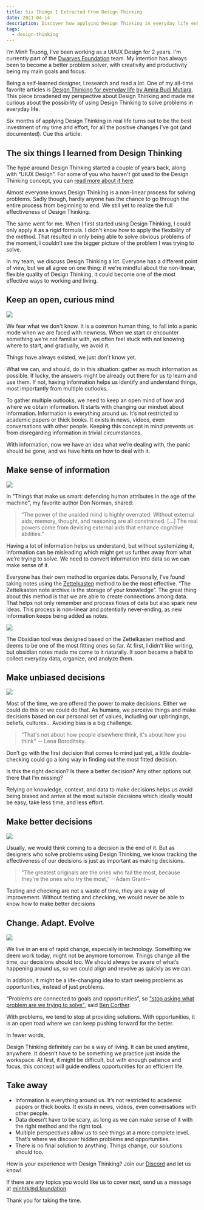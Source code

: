 ```yaml
---
title: Six Things I Extracted From Design Thinking
date: 2021-04-14
description: Discover how applying Design Thinking in everyday life enhances problem solving, decision making, and adaptability with practical tips on gathering information, organizing data, and embracing change.
tags:
  - design-thinking
---
```


I’m Minh Truong, I've been working as a UI/UX Design for 2 years. I'm currently part of the [Dwarves Foundation](https://dwarves.foundation/) team. My intention has always been to become a better problem solver, with creativity and productivity being my main goals and focus.

Being a self-learned designer, I research and read a lot. One of my all-time favorite articles is [Design Thinking for everyday life](https://medium.com/mytake/design-thinking-for-everyday-life-c19f52352c0f) [by Amira Budi Mutiara](https://medium.com/@amirabdmtr). This piece broadened my perspective about Design Thinking and made me curious about the possibility of using Design Thinking to solve problems in everyday life.

Six months of applying Design Thinking in real life turns out to be the best investment of my time and effort, for all the positive changes I’ve got (and documented). Cue this article.

## The six things I learned from Design Thinking

The hype around Design Thinking started a couple of years back, along with “UIUX Design”. For some of you who haven't got used to the Design Thinking concept, you can [read more about it here](https://www.interaction-design.org/literature/article/what-is-design-thinking-and-why-is-it-so-popular).

Almost everyone knows Design Thinking is a non-linear process for solving problems. Sadly though, hardly anyone has the chance to go through the entire process from beginning to end. We still yet to realize the full effectiveness of Design Thinking.

The same went for me. When I first started using Design Thinking, I could only apply it as a rigid formula. I didn't know how to apply the flexibility of the method. That resulted in only being able to solve obvious problems of the moment, I couldn’t see the bigger picture of the problem I was trying to solve.

In my team, we discuss Design Thinking a lot. Everyone has a different point of view, but we all agree on one thing: if we're mindful about the non-linear, flexible quality of Design Thinking, it could become one of the most effective ways to working and living.

## Keep an open, curious mind

![](assets/six-things-i-extracted-from-design-thinking_79c08449fbd6f94151675d1e9b64eb98_md5.webp)

We fear what we don't know. It is a common human thing, to fall into a panic mode when we are faced with newness. When we start or encounter something we're not familiar with, we often feel stuck with not knowing where to start, and gradually, we avoid it.

Things have always existed, we just don't know yet.

What we can, and should, do in this situation: gather as much information as possible. If lucky, the answers might be already out there for us to learn and use them. If not, having information helps us identify and understand things, most importantly from multiple outlooks.

To gather multiple outlooks, we need to keep an open mind of how and where we obtain information. It starts with changing our mindset about information. Information is everything around us. It’s not restricted to academic papers or thick books. It exists in news, videos, even conversations with other people. Keeping this concept in mind prevents us from disregarding information in trivial circumstances.

With information, now we have an idea what we’re dealing with, the panic should be gone, and we have hints on how to deal with it.

## Make sense of information

![](assets/six-things-i-extracted-from-design-thinking_d2c2897e585f20d406067bc9aa6d628d_md5.webp)

In "Things that make us smart: defending human attributes in the age of the machine", my favorite author Don Norman, shared:

> “The power of the unaided mind is highly overrated. Without external aids, memory, thought, and reasoning are all constrained. […] The real powers come from devising external aids that enhance cognitive abilities.”

Having a lot of information helps us understand, but without systemizing it, information can be misleading which might get us further away from what we’re trying to solve. We need to convert information into data so we can make sense of it.

Everyone has their own method to organize data. Personally, I’ve found taking notes using the [Zettelkasten](https://zettelkasten.de/posts/your-first-note/) method to be the most effective. “The Zettelkasten note archive is the storage of your knowledge”. The great thing about this method is that we are able to create connections among data. That helps not only remember and process flows of data but also spark new ideas. This process is non-linear and potentially never-ending, as new information keeps being added as notes.

![](assets/six-things-i-extracted-from-design-thinking_41a4d5306abb2cbebf67b66af3bb7377_md5.webp)

The Obsidian tool was designed based on the Zettelkasten method and deems to be one of the most fitting ones so far. At first, I didn't like writing, but obsidian notes made me come to it naturally. It soon became a habit to collect everyday data, organize, and analyze them.

## Make unbiased decisions

![](assets/six-things-i-extracted-from-design-thinking_9e4f26e9fc6da86f7941f0da35485279_md5.webp)

Most of the time, we are offered the power to make decisions. Either we could do this or we could do that. As humans, we perceive things and make decisions based on our personal set of values, including our upbringings, beliefs, cultures… Avoiding bias is a big challenge.

> "That's not about how people elsewhere think, it's about how you think" -- Lena Boroditsky.

Don’t go with the first decision that comes to mind just yet, a little double-checking could go a long way in finding out the most fitted decision.

Is this the right decision? Is there a better decision? Any other options out there that I’m missing?

Relying on knowledge, context, and data to make decisions helps us avoid being biased and arrive at the most suitable decisions which ideally would be easy, take less time, and less effort.

## Make better decisions

![](assets/six-things-i-extracted-from-design-thinking_8f1780f4af0d9ab2db8f05e84a8d064a_md5.webp)

Usually, we would think coming to a decision is the end of it. But as designers who solve problems using Design Thinking, we know tracking the effectiveness of our decisions is just as important as making decisions.

> "The greatest originals are the ones who fail the most, because they're the ones who try the most," --Adam Grant--

Testing and checking are not a waste of time, they are a way of improvement. Without testing and checking, we would never be able to know how to make better decisions

## Change. Adapt. Evolve

![](assets/six-things-i-extracted-from-design-thinking_a312bb97ae7e137118339c676689e1dc_md5.webp)

We live in an era of rapid change, especially in technology. Something we deem work today, might not be anymore tomorrow. Things change all the time, our decisions should too. We should always be aware of what‘s happening around us, so we could align and revolve as quickly as we can.

In addition, it might be a life-changing idea to start seeing problems as opportunities, instead of just problems.

“Problems are connected to goals and opportunities”, so ["stop asking what problem are we trying to solve"](https://blog.prototypr.io/stop-asking-what-problem-are-we-trying-to-solve-588dde745b65), said [Ben Corther](https://bencrothers.medium.com/).

With problems, we tend to stop at providing solutions. With opportunities, it is an open road where we can keep pushing forward for the better.

In fewer words,

Design Thinking definitely can be a way of living. It can be used anytime, anywhere. It doesn’t have to be something we practice just inside the workspace. At first, it might be difficult, but with enough patience and focus, this concept will guide endless opportunities for an efficient life.

## Take away

- Information is everything around us. It’s not restricted to academic papers or thick books. It exists in news, videos, even conversations with other people.
- Data doesn’t have to be scary, as long as we can make sense of it with the right method and the right tool.
- Multiple perspectives allow us to see things at a more complete level. That’s where we discover hidden problems and opportunities.
- There is no final solution to anything. Things change, our solutions should too.

How is your experience with Design Thinking? Join our [Discord](https://discord.gg/Ffarda5FD9) and let us know!

If there are any topics you would like us to cover next, send us a message at [minhtk@d.foundation](mailto:minhtk@d.foundation)

Thank you for taking the time.
